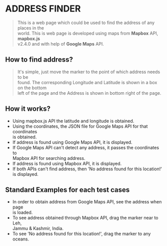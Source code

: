 # ADDRESS FINDER #

>This is a web page which could be used to find the address of any places in the  
world. This is web page is developed using maps from **Mapbox** API, **mapbox.js**  
v2.4.0 and with help of **Google Maps** API.  

## How to find address? ##
> It's simple, just move the marker to the point of which address needs to be  
found. The corresponding Longitude and Latitude is shown in a box on the bottom  
left of the page and the Address is shown in bottom right of the page.  

## How it works? ##
* Using mapbox.js API the latitude and longitude is obtained.
* Using the coordinates, the JSON file for Google Maps API for that coordinates  
 is obtained.
* If address is found using Google Maps API, it is displayed.
* If Google Maps API can't detect any address, it passes the coordinates to  
Mapbox API for searching address.
* If address is found using Mapbox API, it is displayed.
* If both APIs can't find address, then 'No address found for this location!'  
is displayed.

## Standard Examples for each test cases #
* In order to obtain address from Google Maps API, see the address when page  
is loaded.
* To see address obtained through Mapbox API, drag the marker near to Leh,  
Jammu & Kashmir, India.
* To see 'No address found for this location!', drag the marker to any oceans.
